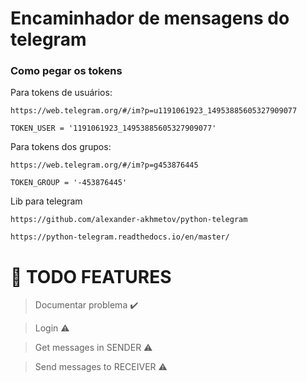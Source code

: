 # Encaminhador de mensagens do telegram

### Como pegar os tokens

Para tokens de usuários:

    https://web.telegram.org/#/im?p=u1191061923_14953885605327909077

    TOKEN_USER = '1191061923_14953885605327909077' 
Para tokens dos grupos:

    https://web.telegram.org/#/im?p=g453876445

    TOKEN_GROUP = '-453876445'

Lib para telegram

    https://github.com/alexander-akhmetov/python-telegram

    https://python-telegram.readthedocs.io/en/master/

# :pushpin: **TODO FEATURES** 

> Documentar problema :heavy_check_mark:

> Login :warning:

> Get messages in SENDER :warning:

> Send messages to RECEIVER :warning:

